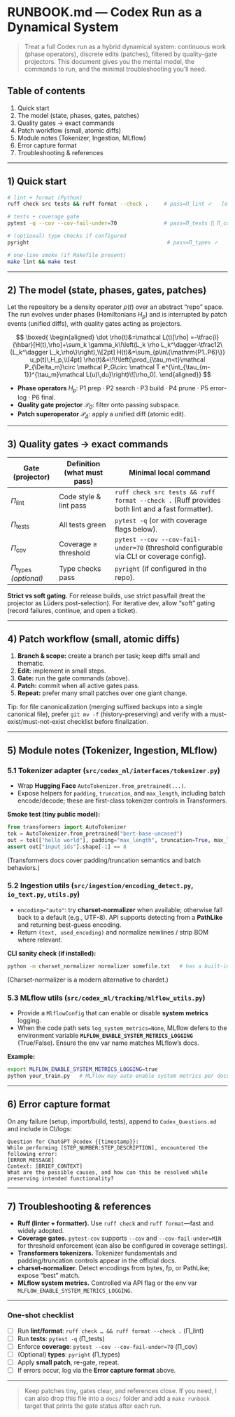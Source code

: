 # RUNBOOK.md — Codex Run as a Dynamical System

> Treat a full Codex run as a hybrid dynamical system: continuous work (phase operators), discrete edits (patches), filtered by quality-gate projectors. This document gives you the mental model, the commands to run, and the minimal troubleshooting you’ll need.

## Table of contents

1. Quick start
2. The model (state, phases, gates, patches)
3. Quality gates → exact commands
4. Patch workflow (small, atomic diffs)
5. Module notes (Tokenizer, Ingestion, MLflow)
6. Error capture format
7. Troubleshooting & references

---

## 1) Quick start

```bash
# lint + format (Python)
ruff check src tests && ruff format --check .     # pass=Π_lint ✓   [oai_citation:0‡Astral Docs](https://docs.astral.sh/ruff/?utm_source=chatgpt.com)

# tests + coverage gate
pytest -q --cov --cov-fail-under=70               # pass=Π_tests ⋂ Π_cov ✓   [oai_citation:1‡pytest-cov](https://pytest-cov.readthedocs.io/en/latest/config.html?utm_source=chatgpt.com)

# (optional) type checks if configured
pyright                                            # pass=Π_types ✓

# one-line smoke (if Makefile present)
make lint && make test
```

---

## 2) The model (state, phases, gates, patches)

Let the repository be a density operator $\rho(t)$ over an abstract “repo” space. The run evolves under phases (Hamiltonians $H_p$) and is interrupted by patch events (unified diffs), with quality gates acting as projectors.

$$
\boxed{
\begin{aligned}
\dot \rho(t)&=\mathcal L(t)[\rho]
=-\tfrac{i}{\hbar}[H(t),\rho]+\sum_k \gamma_k\!\left(L_k \rho L_k^\dagger-\tfrac12\{L_k^\dagger L_k,\rho\}\right),\\[2pt]
H(t)&=\sum_{p\in\{\mathrm{P1..P6}\}} u_p(t)\,H_p,\\[4pt]
\rho(t)&=\!\!\left(\prod_{\tau_m<t}\mathcal P_{\Delta_m}\circ \mathcal P_G\circ
\mathcal T e^{\int_{\tau_{m-1}}^{\tau_m}\mathcal L(u)\,du}\right)\![\rho_0].
\end{aligned}}
$$

* **Phase operators** $H_p$:
  P1 prep · P2 search · P3 build · P4 prune · P5 error-log · P6 final.
* **Quality gate projector** $\mathcal P_G$: filter onto passing subspace.
* **Patch superoperator** $\mathcal P_{\Delta}$: apply a unified diff (atomic edit).

---

## 3) Quality gates → exact commands

| Gate (projector)                  | Definition (what must pass) | Minimal local command                                                        |
| --------------------------------- | --------------------------- | ------------------------------------------------------------------------------------------------------------------ |
| $\Pi_{\text{lint}}$               | Code style & lint pass      | `ruff check src tests && ruff format --check .` (Ruff provides both lint and a fast formatter).                    |
| $\Pi_{\text{tests}}$              | All tests green             | `pytest -q` (or with coverage flags below).                                                                        |
| $\Pi_{\text{cov}}$                | Coverage ≥ threshold        | `pytest --cov --cov-fail-under=70` (threshold configurable via CLI or coverage config).                            |
| $\Pi_{\text{types}}$ *(optional)* | Type checks pass            | `pyright` (if configured in the repo).                                                                             |

**Strict vs soft gating.** For release builds, use strict pass/fail (treat the projector as Lüders post-selection). For iterative dev, allow “soft” gating (record failures, continue, and open a ticket).

---

## 4) Patch workflow (small, atomic diffs)

1. **Branch & scope:** create a branch per task; keep diffs small and thematic.
2. **Edit:** implement in small steps.
3. **Gate:** run the gate commands (above).
4. **Patch:** commit when all active gates pass.
5. **Repeat:** prefer many small patches over one giant change.

Tip: for file canonicalization (merging suffixed backups into a single canonical file), prefer `git mv -f` (history-preserving) and verify with a must-exist/must-not-exist checklist before finalization.

---

## 5) Module notes (Tokenizer, Ingestion, MLflow)

### 5.1 Tokenizer adapter (`src/codex_ml/interfaces/tokenizer.py`)

* Wrap **Hugging Face** `AutoTokenizer.from_pretrained(...)`.
* Expose helpers for `padding`, `truncation`, and `max_length`, including batch encode/decode; these are first-class tokenizer controls in Transformers.

**Smoke test (tiny public model):**

```python
from transformers import AutoTokenizer
tok = AutoTokenizer.from_pretrained("bert-base-uncased")
out = tok(["hello world"], padding="max_length", truncation=True, max_length=8, return_tensors="pt")
assert out["input_ids"].shape[-1] == 8
```

(Transformers docs cover padding/truncation semantics and batch behaviors.)

### 5.2 Ingestion utils (`src/ingestion/encoding_detect.py`, `io_text.py`, `utils.py`)

* `encoding="auto"`: try **charset-normalizer** when available; otherwise fall back to a default (e.g., UTF-8). API supports detecting from a **PathLike** and returning best-guess encoding.
* Return `(text, used_encoding)` and normalize newlines / strip BOM where relevant.

**CLI sanity check (if installed):**

```bash
python -m charset_normalizer normalizer somefile.txt   # has a built-in CLI
```

(Charset-normalizer is a modern alternative to chardet.)

### 5.3 MLflow utils (`src/codex_ml/tracking/mlflow_utils.py`)

* Provide a `MlflowConfig` that can enable or disable **system metrics** logging.
* When the code path sets `log_system_metrics=None`, MLflow defers to the environment variable **`MLFLOW_ENABLE_SYSTEM_METRICS_LOGGING`** (True/False). Ensure the env var name matches MLflow’s docs.

**Example:**

```bash
export MLFLOW_ENABLE_SYSTEM_METRICS_LOGGING=true
python your_train.py   # MLflow may auto-enable system metrics per docs
```

---

## 6) Error capture format

On any failure (setup, import/build, tests), append to `Codex_Questions.md` and include in CI/logs:

```
Question for ChatGPT @codex {{timestamp}}:
While performing [STEP_NUMBER:STEP_DESCRIPTION], encountered the following error:
[ERROR_MESSAGE]
Context: [BRIEF_CONTEXT]
What are the possible causes, and how can this be resolved while preserving intended functionality?
```

---

## 7) Troubleshooting & references

* **Ruff (linter + formatter).** Use `ruff check` and `ruff format`—fast and widely adopted.
* **Coverage gates.** `pytest-cov` supports `--cov` and `--cov-fail-under=MIN` for threshold enforcement (can also be configured in coverage settings).
* **Transformers tokenizers.** Tokenizer fundamentals and padding/truncation controls appear in the official docs.
* **charset-normalizer.** Detect encodings from bytes, fp, or PathLike; expose “best” match.
* **MLflow system metrics.** Controlled via API flag or the env var `MLFLOW_ENABLE_SYSTEM_METRICS_LOGGING`.

---

### One-shot checklist

* [ ] Run **lint/format**: `ruff check … && ruff format --check .` (Π_lint)
* [ ] Run **tests**: `pytest -q` (Π_tests)
* [ ] Enforce **coverage**: `pytest --cov --cov-fail-under=70` (Π_cov)
* [ ] (Optional) **types**: `pyright` (Π_types)
* [ ] Apply **small patch**, re-gate, repeat.
* [ ] If errors occur, log via the **Error capture format** above.

---

> Keep patches tiny, gates clear, and references close. If you need, I can also drop this file into a `docs/` folder and add a `make runbook` target that prints the gate status after each run.

